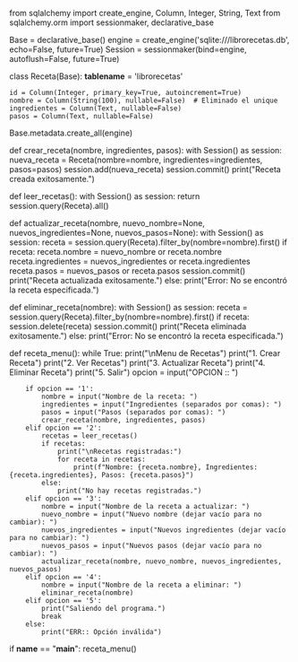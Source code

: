 from sqlalchemy import create_engine, Column, Integer, String, Text
from sqlalchemy.orm import sessionmaker, declarative_base

Base = declarative_base()
engine = create_engine('sqlite:///librorecetas.db', echo=False, future=True)
Session = sessionmaker(bind=engine, autoflush=False, future=True)


class Receta(Base):
    __tablename__ = 'librorecetas'

    id = Column(Integer, primary_key=True, autoincrement=True)
    nombre = Column(String(100), nullable=False)  # Eliminado el unique
    ingredientes = Column(Text, nullable=False)
    pasos = Column(Text, nullable=False)

Base.metadata.create_all(engine)


def crear_receta(nombre, ingredientes, pasos):
    with Session() as session:
        nueva_receta = Receta(nombre=nombre, ingredientes=ingredientes, pasos=pasos)
        session.add(nueva_receta)
        session.commit()
        print("Receta creada exitosamente.")

def leer_recetas():
    with Session() as session:
        return session.query(Receta).all()

def actualizar_receta(nombre, nuevo_nombre=None, nuevos_ingredientes=None, nuevos_pasos=None):
    with Session() as session:
        receta = session.query(Receta).filter_by(nombre=nombre).first()
        if receta:
            receta.nombre = nuevo_nombre or receta.nombre
            receta.ingredientes = nuevos_ingredientes or receta.ingredientes
            receta.pasos = nuevos_pasos or receta.pasos
            session.commit()
            print("Receta actualizada exitosamente.")
        else:
            print("Error: No se encontró la receta especificada.")

def eliminar_receta(nombre):
    with Session() as session:
        receta = session.query(Receta).filter_by(nombre=nombre).first()
        if receta:
            session.delete(receta)
            session.commit()
            print("Receta eliminada exitosamente.")
        else:
            print("Error: No se encontró la receta especificada.")


def receta_menu():
    while True:
        print("\nMenu de Recetas")
        print("1. Crear Receta")
        print("2. Ver Recetas")
        print("3. Actualizar Receta")
        print("4. Eliminar Receta")
        print("5. Salir")
        opcion = input("OPCION :: ")

        if opcion == '1':
            nombre = input("Nombre de la receta: ")
            ingredientes = input("Ingredientes (separados por comas): ")
            pasos = input("Pasos (separados por comas): ")
            crear_receta(nombre, ingredientes, pasos)
        elif opcion == '2':
            recetas = leer_recetas()
            if recetas:
                print("\nRecetas registradas:")
                for receta in recetas:
                    print(f"Nombre: {receta.nombre}, Ingredientes: {receta.ingredientes}, Pasos: {receta.pasos}")
            else:
                print("No hay recetas registradas.")
        elif opcion == '3':
            nombre = input("Nombre de la receta a actualizar: ")
            nuevo_nombre = input("Nuevo nombre (dejar vacío para no cambiar): ")
            nuevos_ingredientes = input("Nuevos ingredientes (dejar vacío para no cambiar): ")
            nuevos_pasos = input("Nuevos pasos (dejar vacío para no cambiar): ")
            actualizar_receta(nombre, nuevo_nombre, nuevos_ingredientes, nuevos_pasos)
        elif opcion == '4':
            nombre = input("Nombre de la receta a eliminar: ")
            eliminar_receta(nombre)
        elif opcion == '5':
            print("Saliendo del programa.")
            break
        else:
            print("ERR:: Opción inválida")

if __name__ == "__main__":
    receta_menu()
    
